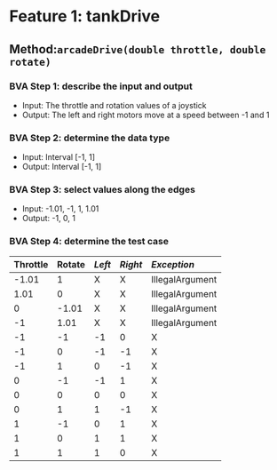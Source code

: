 # Feature 1: tankDrive

## Method:`arcadeDrive(double throttle, double rotate)`

### BVA Step 1: describe the input and output

* Input: The throttle and rotation values of a joystick
* Output: The left and right motors move at a speed between -1 and 1

### BVA Step 2: determine the data type

* Input: Interval [-1, 1]
* Output: Interval [-1, 1]

### BVA Step 3: select values along the edges

* Input: -1.01, -1, 1, 1.01
* Output: -1, 0, 1

### BVA Step 4: determine the test case


| Throttle | Rotate | *Left* | *Right* | *Exception*     |
| :--------- | -------- | -------- | --------- | :---------------- |
| -1.01    | 1      | X      | X       | IllegalArgument |
| 1.01     | 0      | X      | X       | IllegalArgument |
| 0        | -1.01  | X      | X       | IllegalArgument |
| -1       | 1.01   | X      | X       | IllegalArgument |
| -1       | -1     | -1     | 0       | X               |
| -1       | 0      | -1     | -1      | X               |
| -1       | 1      | 0      | -1      | X               |
| 0        | -1     | -1     | 1       | X               |
| 0        | 0      | 0      | 0       | X               |
| 0        | 1      | 1      | -1      | X               |
| 1        | -1     | 0      | 1       | X               |
| 1        | 0      | 1      | 1       | X               |
| 1        | 1      | 1      | 0       | X               |

